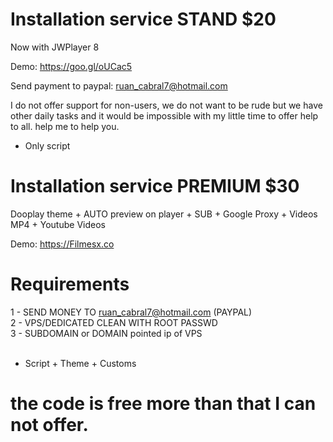 # Installation service STAND $20

Now with JWPlayer 8

Demo: https://goo.gl/oUCac5

Send payment to paypal: ruan_cabral7@hotmail.com<br>

I do not offer support for non-users, we do not want to be rude but we have other daily tasks and it would be impossible with my little time to offer help to all. help me to help you.<br>

* Only script

# Installation service PREMIUM $30


Dooplay theme + AUTO preview on player + SUB + Google Proxy + Videos MP4 + Youtube Videos

Demo: https://Filmesx.co
 
# Requirements

1 - SEND MONEY TO ruan_cabral7@hotmail.com (PAYPAL)<br>
2 - VPS/DEDICATED CLEAN WITH ROOT PASSWD <br>
3 - SUBDOMAIN or DOMAIN pointed ip of VPS <br>
<br>
* Script + Theme + Customs<br>

# the code is free more than that I can not offer.
